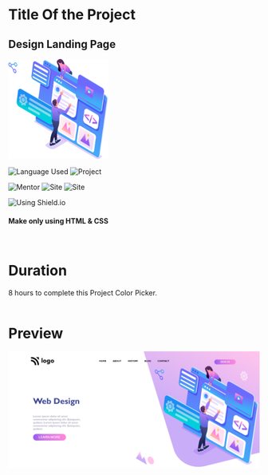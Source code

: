 # Title Of the Project
## Design Landing Page   
<img src="./images/intro-img.svg" width="200" height="200" />

![Language Used](https://img.shields.io/static/v1?label=HTML&message=CSS&color=orange)
![Project](https://shields.io/badge/-Live_Class_Project_2-red)

![Mentor](https://shields.io/badge/-Hitesh_Choudhary-black)
![Site](https://img.shields.io/badge/-LCO-darkgrey)
![Site](https://img.shields.io/badge/-iNeuron-violet)

![ Using Shield.io](https://img.shields.io/badge/-Divya%20Khera-brightgreen)
#### Make only using HTML & CSS
<br>

# Duration

<!-- # Project [LiveLink](https://hexcodecolor.netlify.app/) -->
8 hours to complete this Project Color Picker.
<br>
<br>

# Preview
![thumbnail](./images/thumbnail.png)